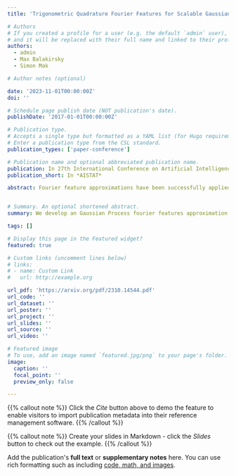 ```yaml
---
title: 'Trigonometric Quadrature Fourier Features for Scalable Gaussian Process Regression'

# Authors
# If you created a profile for a user (e.g. the default `admin` user), write the username (folder name) here
# and it will be replaced with their full name and linked to their profile.
authors:
  - admin
  - Max Balakirsky
  - Simon Mak

# Author notes (optional)

date: '2023-11-01T00:00:00Z'
doi: ''

# Schedule page publish date (NOT publication's date).
publishDate: '2017-01-01T00:00:00Z'

# Publication type.
# Accepts a single type but formatted as a YAML list (for Hugo requirements).
# Enter a publication type from the CSL standard.
publication_types: ['paper-conference']

# Publication name and optional abbreviated publication name.
publication: In 27th International Conference on Artificial Intelligence and Statistics
publication_short: In *AISTAT*

abstract: Fourier feature approximations have been successfully applied in the literature for scalable Gaussian Process (GP) regression. In particular, Quadrature Fourier Features (QFF) derived from Gaussian quadrature rules have gained popularity in recent years due to their improved approximation accuracy and better calibrated uncertainty estimates compared to Random Fourier Feature (RFF) methods. However, a key limitation of QFF is that its performance can suffer from well-known pathologies related to highly oscillatory quadrature, resulting in mediocre approximation with limited features. We address this critical issue via a new Trigonometric Quadrature Fourier Feature (TQFF) method, which uses a novel non-Gaussian quadrature rule specifically tailored for the desired Fourier transform. We derive an exact quadrature rule for TQFF, along with kernel approximation error bounds for the resulting feature map. We then demonstrate the improved performance of our method over RFF and Gaussian QFF in a suite of numerical experiments and applications, and show the TQFF enjoys accurate GP approximations over a broad range of length-scales using fewer features.


# Summary. An optional shortened abstract.
summary: We develop an Gaussian Process fourier features approximation using a custom quadrature rule targeted at the trignometric form of the kernel function's spectral form. Error analysis shows superior approximation performance relative to Random and Gaussian quadrature fourier feature method. 

tags: []

# Display this page in the Featured widget?
featured: true

# Custom links (uncomment lines below)
# links:
# - name: Custom Link
#   url: http://example.org

url_pdf: 'https://arxiv.org/pdf/2310.14544.pdf'
url_code: ''
url_dataset: ''
url_poster: ''
url_project: ''
url_slides: ''
url_source: ''
url_video: ''

# Featured image
# To use, add an image named `featured.jpg/png` to your page's folder.
image:
  caption: ''
  focal_point: ''
  preview_only: false

---
```


{{% callout note %}}
Click the _Cite_ button above to demo the feature to enable visitors to import publication metadata into their reference management software.
{{% /callout %}}

{{% callout note %}}
Create your slides in Markdown - click the _Slides_ button to check out the example.
{{% /callout %}}

Add the publication's **full text** or **supplementary notes** here. You can use rich formatting such as including [code, math, and images](https://docs.hugoblox.com/content/writing-markdown-latex/).
